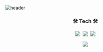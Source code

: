 ![header](https://capsule-render.vercel.app/api?type=waving&color=auto&height=250&section=header&text=WonHee&fontAlignY=40&desc=Data_analyst&descSize=40&descAlignY=60&animation=fadeIn&fontSize=70)

<!-- <h3 align="center">🇰🇷</h3> -->

<h3 align="center">🛠 Tech 🛠</h3>

<!-- <p align="center"> now studying </p> -->

<!-- <p align="center">
  <img src="https://img.shields.io/badge/bioinformatics-9cf?style=flat-roundsquare"/></a>
<br> -->

<p align="center">
  <img src="https://img.shields.io/badge/Python-3766AB?style=flat-square&logo=Python&logoColor=white"/></a>&nbsp 
  <img src="https://img.shields.io/badge/R-A8B9CC?style=flat-square&logo=R&logoColor=white"/></a>&nbsp
  <a href="https://yangwonhee.github.io/"><img src="https://img.shields.io/badge/visit my blog! click here-09B3AF?style=flat-square&logo=Storyblok&logoColor=white"/></a>
  
<br>

<!-- <p align="center">
    <img src="https://hits.seeyoufarm.com/api/count/incr/badge.svg?url=https%3A%2F%2Fgithub.com%2Fyangwonhee&count_bg=%2380B1C2&title_bg=%23626262&icon=&icon_color=%23E7E7E7&title=hits&edge_flat=true"/></a>
</p> -->

<p align="center">
  <img
    src = "http://mazassumnida.wtf/api/v2/generate_badge?boj=codult">
</p>

<br>

<!-- 
<p align="center">
    <img
        src = "https://github-readme-stats.vercel.app/api?username=yangwonhee&theme=swift&show_icons=true">
</p> -->

<!-- <p align="center">
    <img
        src = "https://github-readme-stats.vercel.app/api/top-langs/?username=yangwonhee&layout=compact">
</p> -->

<!-- ![footer](https://capsule-render.vercel.app/api?type=waving&color=auto&height=200&section=footer&text=&fontSize=90) -->
